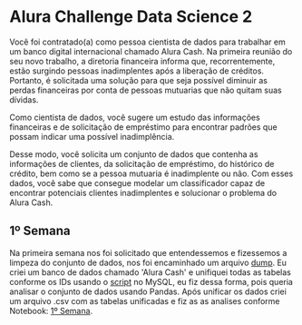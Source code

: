 # Alura Challenge Data Science 2

Você foi contratado(a) como pessoa cientista de dados para trabalhar em um banco digital internacional chamado Alura Cash. Na primeira reunião do seu novo trabalho, a diretoria financeira informa que, recorrentemente, estão surgindo pessoas inadimplentes após a liberação de créditos. Portanto, é solicitada uma solução para que seja possível diminuir as perdas financeiras por conta de pessoas mutuarias que não quitam suas dívidas.

Como cientista de dados, você sugere um estudo das informações financeiras e de solicitação de empréstimo para encontrar padrões que possam indicar uma possível inadimplência.

Desse modo, você solicita um conjunto de dados que contenha as informações de clientes, da solicitação de empréstimo, do histórico de crédito, bem como se a pessoa mutuaria é inadimplente ou não. Com esses dados, você sabe que consegue modelar um classificador capaz de encontrar potenciais clientes inadimplentes e solucionar o problema do Alura Cash.

## 1º Semana

Na primeira semana nos foi solicitado que entendessemos e fizessemos a limpeza do conjunto de dados, nos foi encaminhado um arquivo [dump](https://github.com/Dev-Zz/Alura_Challenge_Data_Science_2/blob/main/Dados/dump-analise_risco-202207271411.sql.txt). Eu criei um banco de dados chamado 'Alura Cash' e unifiquei todas as tabelas conforme os IDs usando o [script](https://github.com/Dev-Zz/Alura_Challenge_Data_Science_2/blob/main/Dados/sql_unir_tabelas.sql) no MySQL, eu fiz dessa forma, pois queria analisar o conjunto de dados usando Pandas. Após unificar os dados criei um arquivo .csv com as tabelas unificadas e fiz as as analises conforme Notebook: [1º Semana](https://github.com/Dev-Zz/Alura_Challenge_Data_Science_2/blob/main/Alura%20Challenge/Alura%20Challenge%201%20Semana.ipynb).

